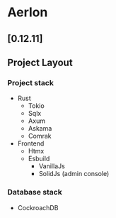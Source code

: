 # Aerlon

## [0.12.11]

## Project Layout

### Project stack

- Rust
  - Tokio
  - Sqlx
  - Axum
  - Askama
  - Comrak
- Frontend
  - Htmx
  - Esbuild
    - VanillaJs
    - SolidJs (admin console)

### Database stack

- CockroachDB
